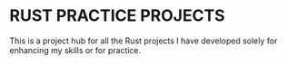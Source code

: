 # RUST PRACTICE PROJECTS
This is a project hub for all the Rust projects I have developed solely for enhancing my skills or for practice.